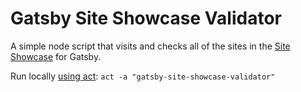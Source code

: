 # Gatsby Site Showcase Validator

A simple node script that visits and checks all of the sites in the [Site Showcase](https://gatsbyjs.org/showcase) for Gatsby.

Run locally [using act](https://github.com/nektos/act): `act -a "gatsby-site-showcase-validator"`
